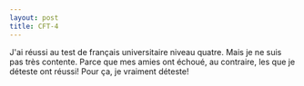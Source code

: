```yaml
---
layout: post
title: CFT-4
---
```


J'ai réussi au test de français universitaire niveau quatre. Mais je ne suis pas très contente. Parce que mes amies ont échoué, au contraire, les que je déteste ont réussi! Pour ça, je vraiment déteste!
